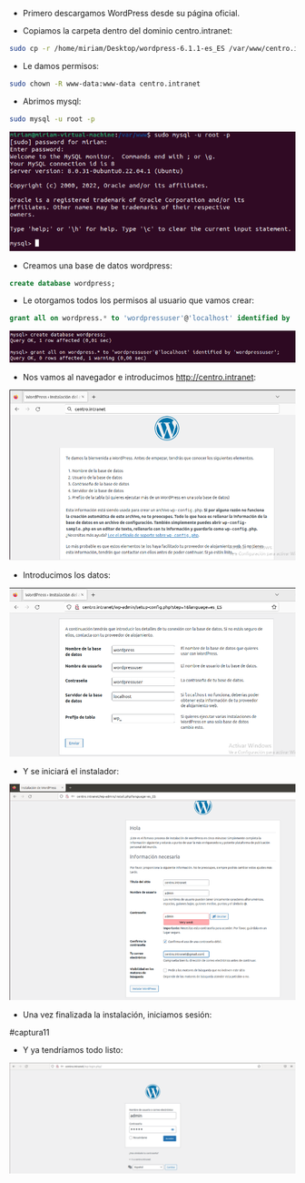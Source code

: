 - Primero descargamos WordPress desde su página oficial.

- Copiamos la carpeta dentro del dominio centro.intranet:

```bash
sudo cp -r /home/miriam/Desktop/wordpress-6.1.1-es_ES /var/www/centro.intranet/
```

- Le damos permisos:

```bash
sudo chown -R www-data:www-data centro.intranet
```

- Abrimos mysql:

```bash
sudo mysql -u root -p
```

![image](/imagenes/6.png)

- Creamos una base de datos wordpress:

```sql
create database wordpress;
```

- Le otorgamos todos los permisos al usuario que vamos crear:

```sql
grant all on wordpress.* to 'wordpressuser'@'localhost' identified by 'wordpressuser';
```

![image](/imagenes/7.png)

- Nos vamos al navegador e introducimos http://centro.intranet:

![image](/imagenes/8.png)

- Introducimos los datos:

![image](/imagenes/9.png)

- Y se iniciará el instalador:

![image](/imagenes/10.png)

- Una vez finalizada la instalación, iniciamos sesión:

#captura11

- Y ya tendríamos todo listo:

![image](/imagenes/11.png)
